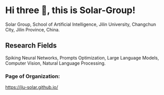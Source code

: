 # Hi three 👋, this is Solar-Group!
Solar Group, School of Artificial Intelligence, Jilin University, Changchun City, Jilin Province, China.

## Research Fields
Spiking Neural Networks, Prompts Optimization, Large Language Models, Computer Vision, Natural Language Processing.

### Page of Organization:
https://jlu-solar.github.io/


<!--

**Here are some ideas to get you started:**

🙋‍♀️ A short introduction - what is your organization all about?
🌈 Contribution guidelines - how can the community get involved?
👩‍💻 Useful resources - where can the community find your docs? Is there anything else the community should know?
🍿 Fun facts - what does your team eat for breakfast?
🧙 Remember, you can do mighty things with the power of [Markdown](https://docs.github.com/github/writing-on-github/getting-started-with-writing-and-formatting-on-github/basic-writing-and-formatting-syntax)
-->
